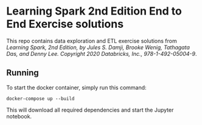 # Learning Spark 2nd Edition End to End Exercise solutions

This repo contains data exploration and ETL exercise solutions from _Learning Spark, 2nd
Edition, by Jules S. Damji, Brooke Wenig, Tathagata Das, and Denny Lee. Copyright
2020 Databricks, Inc., 978-1-492-05004-9_.

## Running
To start the docker container, simply run this command:
```
docker-compose up --build
```
This will download all required dependencies and start the Jupyter notebook.

